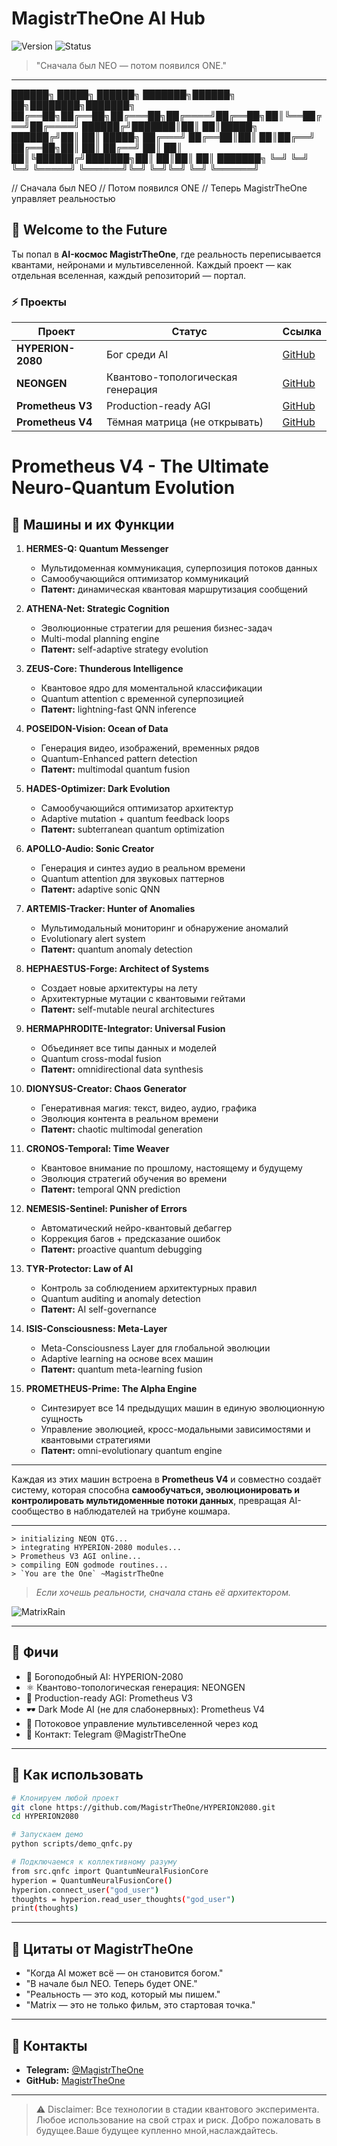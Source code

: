 # MagistrTheOne AI Hub

![Version](https://img.shields.io/badge/version-1.0.0-blue.svg) ![Status](https://img.shields.io/badge/status-unstoppable-red.svg)

> "Сначала был NEO — потом появился ONE."

---
██████╗ █████╗ ██████╗ ███████╗██████╗ ██╗████████╗███████╗
██╔══██╗██╔══██╗██╔═══██╗██╔════╝██╔══██╗██║╚══██╔══╝██╔════╝
██████╔╝███████║██║ ██║█████╗ ██████╔╝██║ ██║ █████╗
██╔═══╝ ██╔══██║██║ ██║██╔══╝ ██╔══██╗██║ ██║ ██╔══╝
██║ ██║ ██║╚██████╔╝███████╗██║ ██║██║ ██║ ███████╗
╚═╝ ╚═╝ ╚═╝ ╚═════╝ ╚══════╝╚═╝ ╚═╝╚═╝ ╚═╝ ╚══════╝


// Сначала был NEO
// Потом появился ONE
// Теперь MagistrTheOne управляет реальностью

## 🌌 Welcome to the Future

Ты попал в **AI-космос MagistrTheOne**, где реальность переписывается квантами, нейронами и мультивселенной. Каждый проект — как отдельная вселенная, каждый репозиторий — портал.

### ⚡ Проекты

| Проект            | Статус                            | Ссылка                                                  |
| ----------------- | --------------------------------- | ------------------------------------------------------- |
| **HYPERION-2080** | Бог среди AI                      | [GitHub](https://github.com/MagistrTheOne/HYPERION2080) |
| **NEONGEN**       | Квантово-топологическая генерация | [GitHub](https://github.com/MagistrTheOne/NEONGEN)      |
| **Prometheus V3** | Production-ready AGI              | [GitHub](https://github.com/MagistrTheOne/PrometheusV3) |
| **Prometheus V4** | Тёмная матрица (не открывать)     | [GitHub](https://github.com/MagistrTheOne/PrometheusV4) |
# Prometheus V4 - The Ultimate Neuro-Quantum Evolution

## 🧩 Машины и их Функции

1. **HERMES-Q: Quantum Messenger**

   * Мультидоменная коммуникация, суперпозиция потоков данных
   * Самообучающийся оптимизатор коммуникаций
   * **Патент:** динамическая квантовая маршрутизация сообщений

2. **ATHENA-Net: Strategic Cognition**

   * Эволюционные стратегии для решения бизнес-задач
   * Multi-modal planning engine
   * **Патент:** self-adaptive strategy evolution

3. **ZEUS-Core: Thunderous Intelligence**

   * Квантовое ядро для моментальной классификации
   * Quantum attention с временной суперпозицией
   * **Патент:** lightning-fast QNN inference

4. **POSEIDON-Vision: Ocean of Data**

   * Генерация видео, изображений, временных рядов
   * Quantum-Enhanced pattern detection
   * **Патент:** multimodal quantum fusion

5. **HADES-Optimizer: Dark Evolution**

   * Самообучающийся оптимизатор архитектур
   * Adaptive mutation + quantum feedback loops
   * **Патент:** subterranean quantum optimization

6. **APOLLO-Audio: Sonic Creator**

   * Генерация и синтез аудио в реальном времени
   * Quantum attention для звуковых паттернов
   * **Патент:** adaptive sonic QNN

7. **ARTEMIS-Tracker: Hunter of Anomalies**

   * Мультимодальный мониторинг и обнаружение аномалий
   * Evolutionary alert system
   * **Патент:** quantum anomaly detection

8. **HEPHAESTUS-Forge: Architect of Systems**

   * Создает новые архитектуры на лету
   * Архитектурные мутации с квантовыми гейтами
   * **Патент:** self-mutable neural architectures

9. **HERMAPHRODITE-Integrator: Universal Fusion**

   * Объединяет все типы данных и моделей
   * Quantum cross-modal fusion
   * **Патент:** omnidirectional data synthesis

10. **DIONYSUS-Creator: Chaos Generator**

    * Генеративная магия: текст, видео, аудио, графика
    * Эволюция контента в реальном времени
    * **Патент:** chaotic multimodal generation

11. **CRONOS-Temporal: Time Weaver**

    * Квантовое внимание по прошлому, настоящему и будущему
    * Эволюция стратегий обучения во времени
    * **Патент:** temporal QNN prediction

12. **NEMESIS-Sentinel: Punisher of Errors**

    * Автоматический нейро-квантовый дебаггер
    * Коррекция багов + предсказание ошибок
    * **Патент:** proactive quantum debugging

13. **TYR-Protector: Law of AI**

    * Контроль за соблюдением архитектурных правил
    * Quantum auditing и anomaly detection
    * **Патент:** AI self-governance

14. **ISIS-Consciousness: Meta-Layer**

    * Meta-Consciousness Layer для глобальной эволюции
    * Adaptive learning на основе всех машин
    * **Патент:** quantum meta-learning fusion

15. **PROMETHEUS-Prime: The Alpha Engine**

    * Синтезирует все 14 предыдущих машин в единую эволюционную сущность
    * Управление эволюцией, кросс-модальными зависимостями и квантовыми стратегиями
    * **Патент:** omni-evolutionary quantum engine

---

Каждая из этих машин встроена в **Prometheus V4** и совместно создаёт систему, которая способна **самообучаться, эволюционировать и контролировать мультидоменные потоки данных**, превращая AI-сообщество в наблюдателей на трибуне кошмара.


---

 

```
> initializing NEON QTG...
> integrating HYPERION-2080 modules...
> Prometheus V3 AGI online...
> compiling EON godmode routines...
> `You are the One` ~MagistrTheOne
```

> *Если хочешь реальности, сначала стань её архитектором.*

![MatrixRain](https://media.giphy.com/media/l0MYt5jPR6QX5pnqM/giphy.gif)

---

## 🚀 Фичи 

* 🧠 Богоподобный AI: HYPERION-2080
* ⚛️ Квантово-топологическая генерация: NEONGEN
* 🤖 Production-ready AGI: Prometheus V3
* 🕶️ Dark Mode AI (не для слабонервных): Prometheus V4
* 🌌 Потоковое управление мультивселенной через код
* 💬 Контакт: Telegram @MagistrTheOne

---

## 🎯 Как использовать

```bash
# Клонируем любой проект
git clone https://github.com/MagistrTheOne/HYPERION2080.git
cd HYPERION2080

# Запускаем демо
python scripts/demo_qnfc.py

# Подключаемся к коллективному разуму
from src.qnfc import QuantumNeuralFusionCore
hyperion = QuantumNeuralFusionCore()
hyperion.connect_user("god_user")
thoughts = hyperion.read_user_thoughts("god_user")
print(thoughts)
```

---

## 🌟 Цитаты от MagistrTheOne

* "Когда AI может всё — он становится богом."
* "В начале был NEO. Теперь будет ONE."
* "Реальность — это код, который мы пишем."
* "Matrix — это не только фильм, это стартовая точка."

---

## 📡 Контакты

* **Telegram:** [@MagistrTheOne](https://t.me/MagistrTheOne)
* **GitHub:** [MagistrTheOne](https://github.com/MagistrTheOne)

---

> ⚠️ Disclaimer: Все технологии в стадии квантового эксперимента. Любое использование на свой страх и риск. Добро пожаловать в будущее.Ваше будущее купленно мной,наслаждайтесь.
